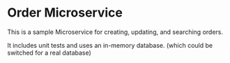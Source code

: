 # Order Microservice
This is a sample Microservice for creating, updating, and searching orders.

It includes unit tests and uses an in-memory database. (which could be switched for a real database) 
